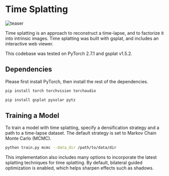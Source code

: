 # Time Splatting

![teaser](../assets/time_splatting.jpg)


Time splatting is an approach to reconstruct a time-lapse, and to factorize it into intrinsic images. Time splatting was built with gsplat, and includes an interactive web viewer. 

This codebase was tested on PyTorch 2.7.1 and gsplat v1.5.2. 

## Dependencies
Please first install PyTorch, then install the rest of the dependencies.
```bash
pip install torch torchvision torchaudio
```
```bash
pip install gsplat pysolar pytz
```

## Training a Model
To train a model with time splatting, specify a densification strategy and a path to a time-lapse dataset. The default strategy is set to Markov Chain Monte Carlo (MCMC). 
```bash
python train.py mcmc --data_dir /path/to/data/dir
```

This implementation also includes many options to incorporate the latest splatting techniques for time splatting. By default, bilateral guided optimization is enabled, which helps sharpen effects such as shadows. 

